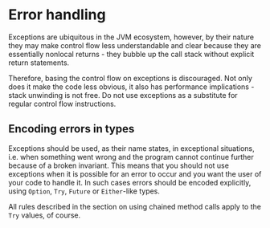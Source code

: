 # Error handling

Exceptions are ubiquitous in the JVM ecosystem, however, by their nature they may make control flow less understandable and clear because they are essentially nonlocal returns - they bubble up the call stack without explicit return statements.

Therefore, basing the control flow on exceptions is discouraged. Not only does it make the code less obvious, it also has performance implications - stack unwinding is not free. Do not use exceptions as a substitute for regular control flow instructions.

## Encoding errors in types

Exceptions should be used, as their name states, in exceptional situations, i.e. when something went wrong and the program cannot continue further because of a broken invariant. This means that you should not use exceptions when it is possible for an error to occur and you want the user of your code to handle it. In such cases errors should be encoded explicitly, using `Option`, `Try`, `Future` or `Either`-like types.

All rules described in the section on using chained method calls apply to the `Try` values, of course.

